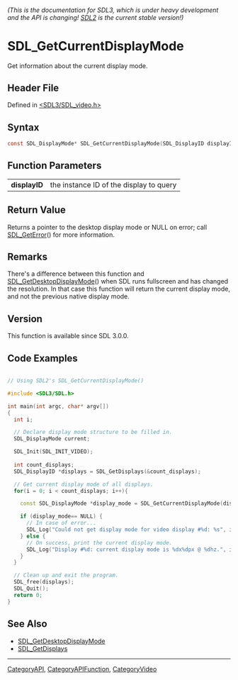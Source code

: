 ###### (This is the documentation for SDL3, which is under heavy development and the API is changing! [SDL2](https://wiki.libsdl.org/SDL2/) is the current stable version!)
# SDL_GetCurrentDisplayMode

Get information about the current display mode.

## Header File

Defined in [<SDL3/SDL_video.h>](https://github.com/libsdl-org/SDL/blob/main/include/SDL3/SDL_video.h)

## Syntax

```c
const SDL_DisplayMode* SDL_GetCurrentDisplayMode(SDL_DisplayID displayID);

```

## Function Parameters

|                   |                                         |
| ----------------- | --------------------------------------- |
| **displayID**     | the instance ID of the display to query |

## Return Value

Returns a pointer to the desktop display mode or NULL on error; call
[SDL_GetError](SDL_GetError)() for more information.

## Remarks

There's a difference between this function and
[SDL_GetDesktopDisplayMode](SDL_GetDesktopDisplayMode)() when SDL runs
fullscreen and has changed the resolution. In that case this function will
return the current display mode, and not the previous native display mode.

## Version

This function is available since SDL 3.0.0.

## Code Examples

```c++

// Using SDL2's SDL_GetCurrentDisplayMode()

#include <SDL3/SDL.h>

int main(int argc, char* argv[])
{
  int i;

  // Declare display mode structure to be filled in.
  SDL_DisplayMode current;

  SDL_Init(SDL_INIT_VIDEO);
  
  int count_displays;
  SDL_DisplayID *displays = SDL_GetDisplays(&count_displays);

  // Get current display mode of all displays.
  for(i = 0; i < count_displays; i++){

    const SDL_DisplayMode *display_mode = SDL_GetCurrentDisplayMode(displays[i]);

    if (display_mode== NULL) {
      // In case of error...
      SDL_Log("Could not get display mode for video display #%d: %s", i, SDL_GetError());
    } else {
      // On success, print the current display mode.
      SDL_Log("Display #%d: current display mode is %dx%dpx @ %dhz.", i, display_mode->w, display_mode->h, display_mode->refresh_rate);
    }
  }

  // Clean up and exit the program.
  SDL_free(displays);
  SDL_Quit();
  return 0;
}

```

## See Also

* [SDL_GetDesktopDisplayMode](SDL_GetDesktopDisplayMode)
* [SDL_GetDisplays](SDL_GetDisplays)

----
[CategoryAPI](CategoryAPI), [CategoryAPIFunction](CategoryAPIFunction), [CategoryVideo](CategoryVideo)


